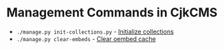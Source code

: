 # Management Commands in CjkCMS

* ```./manage.py init-collections.py``` - [Initialize collections](init-collections.md)
* ```./manage.py clear-embeds``` - [Clear oembed cache](clear-embeds.md)